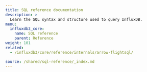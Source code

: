 ```yaml
---
title: SQL reference documentation
description: >
  Learn the SQL syntax and structure used to query InfluxDB.
menu:
  influxdb3_core:
    name: SQL reference
    parent: Reference
weight: 101
related:
  - /influxdb3/core/reference/internals/arrow-flightsql/

source: /shared/sql-reference/_index.md
---
```


<!-- 
The content of this page is at /content/shared/sql-reference/_index.md
-->
